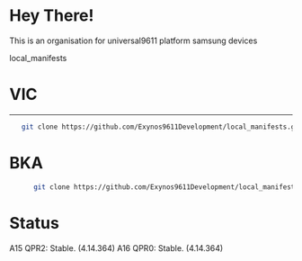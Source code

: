# Hey There!
This is an organisation for universal9611 platform samsung devices

local_manifests
# VIC #
----------------
```bash
   git clone https://github.com/Exynos9611Development/local_manifests.git -b lineage-22.2 .repo/local_manifests
```
# BKA #
```bash
      git clone https://github.com/Exynos9611Development/local_manifests.git -b lineage-23.0 .repo/local_manifests
```

# Status #
A15 QPR2: Stable. (4.14.364)
A16 QPR0: Stable. (4.14.364)
